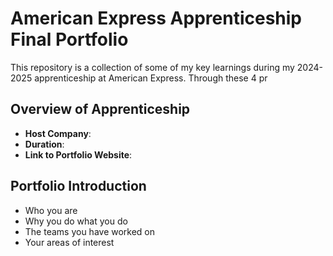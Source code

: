 # American Express Apprenticeship Final Portfolio

This repository is a collection of some of my key learnings during my 2024-2025 apprenticeship at American Express. Through these 4 pr

## Overview of Apprenticeship
- **Host Company**:
- **Duration**:
- **Link to Portfolio Website**:

## Portfolio Introduction
- Who you are
- Why you do what you do
- The teams you have worked on
- Your areas of interest

